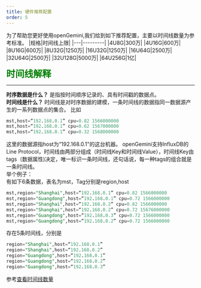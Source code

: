 ```yaml
---
title: 硬件推荐配置
order: 5
---
```

为了帮助您更好使用openGemini,我们给到如下推荐配置，主要以时间线数量为参考标准。
|规格|时间线上限|
|---|---------|
|4U8G|300万|
|4U16G|600万|
|8U16G|600万|
|8U32G|1250万|
|16U32G|1250万|
|16U64G|2500万|
|32U64G|2500万|
|32U128G|5000万|
|64U256G|1亿|
  
**<font size=5 color=green>时间线解释</font>**

---

**时序数据是什么？** 是指按时间顺序记录的、具有时间戳的数据点。  
**时间线是什么？** 时间线是对时序数据的建模，一条时间线的数据指同一数据源产生的一系列数据点的集合。
比如  
```sql
mst,host=“192.168.0.1” cpu=0.82 1566000000
mst,host=“192.168.0.1” cpu=0.62 1567000000
mst,host=“192.168.0.1” cpu=0.32 1568000000  
```
这里的数据源指host为“192.168.0.1"的这台机器。
openGemini支持InfluxDB的Line Protocol，时间线由两部分组成（时间线Key和时间线Value），时间线Key由tags（数据属性)决定，唯一标识一条时间线，还句话说，每一种tags的组合就是一条时间线。  
举个例子：  
有如下6条数据，表名为mst，Tag分别是region,host
```sql
mst,region="Shanghai",host=“192.168.0.1” cpu=0.82 1566000000
mst,region="Guangdong",host=“192.168.0.1” cpu=0.72 1566000000
mst,region="Shanghai",host=“192.168.0.2” cpu=0.82 1566000000
mst,region="Shanghai",host=“192.168.0.2” cpu=0.72 15676000000
mst,region="Guangdong",host=“192.168.0.3” cpu=0.72 1566000000
mst,region="Guangdong",host=“192.168.0.2” cpu=0.72 1566000000
```
存在5条时间线，分别是
```sql
region="Shanghai",host=“192.168.0.1”
region="Shanghai",host=“192.168.0.2”
region="Guangdong",host=“192.168.0.1”
region="Guangdong",host=“192.168.0.2”
region="Guangdong",host=“192.168.0.3”
```
参考[查看时间线数量]()

